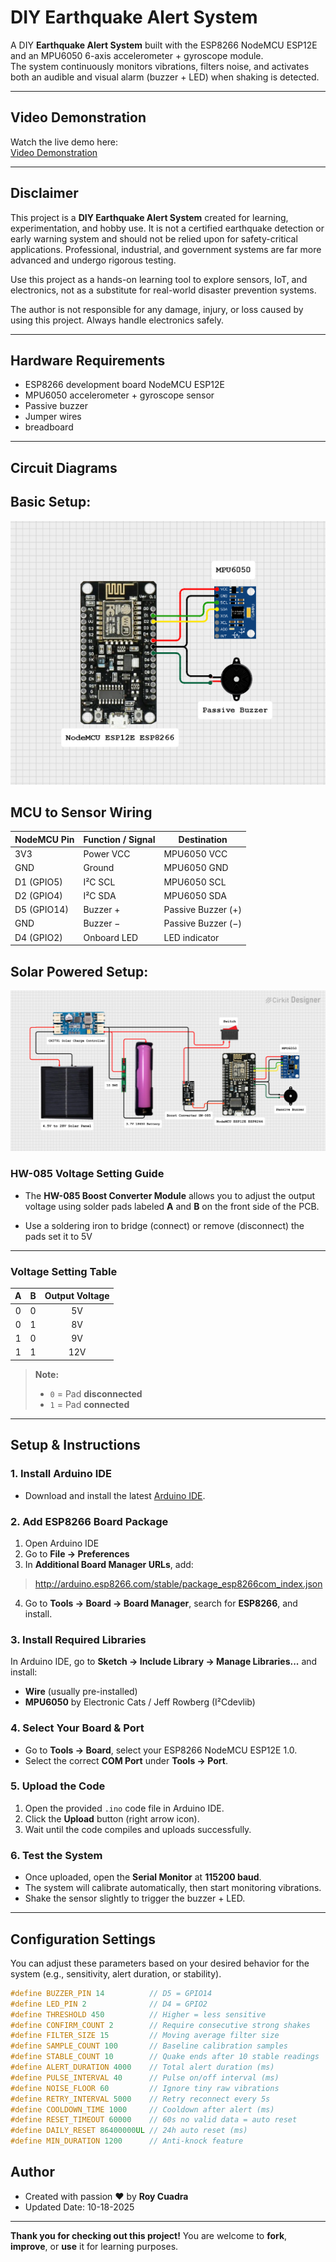 # DIY Earthquake Alert System

A DIY **Earthquake Alert System** built with the ESP8266 NodeMCU ESP12E and an MPU6050 6-axis accelerometer + gyroscope module.  
The system continuously monitors vibrations, filters noise, and activates both an audible and visual alarm (buzzer + LED) when shaking is detected.

---

## Video Demonstration

Watch the live demo here:  
[ Video Demonstration](https://vt.tiktok.com/ZSUXM96RY/)  

---

## Disclaimer 

This project is a **DIY Earthquake Alert System** created for learning, experimentation, and hobby use. It is not a certified earthquake detection or early warning system and should not be relied upon for safety-critical applications. Professional, industrial, and government systems are far more advanced and undergo rigorous testing.

Use this project as a hands-on learning tool to explore sensors, IoT, and electronics, not as a substitute for real-world disaster prevention systems.

The author is not responsible for any damage, injury, or loss caused by using this project. Always handle electronics safely.

---

## Hardware Requirements

- ESP8266 development board NodeMCU ESP12E  
- MPU6050 accelerometer + gyroscope sensor  
- Passive buzzer  
- Jumper wires
- breadboard 

---

## Circuit Diagrams

## Basic Setup:

![Circuit Diagram](./img/Schematic_simple.png)

## MCU to Sensor Wiring

| NodeMCU Pin | Function / Signal | Destination           |
|-------------|------------------|-----------------------|
| 3V3         | Power VCC        | MPU6050 VCC           |
| GND         | Ground           | MPU6050 GND           |
| D1 (GPIO5)  | I²C SCL          | MPU6050 SCL           |
| D2 (GPIO4)  | I²C SDA          | MPU6050 SDA           |
| D5 (GPIO14) | Buzzer +         | Passive Buzzer (+)    |
| GND         | Buzzer −         | Passive Buzzer (−)    |
| D4 (GPIO2)  | Onboard LED      | LED indicator         |

## Solar Powered Setup:

![Circuit Diagram](./img/solar.png)

### HW-085 Voltage Setting Guide

- The **HW-085 Boost Converter Module** allows you to adjust the output voltage using solder pads labeled **A** and **B** on the front side of the PCB.

- Use a soldering iron to bridge (connect) or remove (disconnect) the pads set it to 5V

---

### Voltage Setting Table

| A | B | Output Voltage |
|:-:|:-:|:--------------:|
| 0 | 0 |     5V         |
| 0 | 1 |     8V         |
| 1 | 0 |     9V         |
| 1 | 1 |    12V         |

> **Note:**  
> - `0` = Pad **disconnected**  
> - `1` = Pad **connected**

---

## Setup & Instructions

### 1. Install Arduino IDE
- Download and install the latest [Arduino IDE](https://www.arduino.cc/en/software).

### 2. Add ESP8266 Board Package
1. Open Arduino IDE  
2. Go to **File → Preferences**  
3. In **Additional Board Manager URLs**, add:
> http://arduino.esp8266.com/stable/package_esp8266com_index.json  
4. Go to **Tools → Board → Board Manager**, search for **ESP8266**, and install.

### 3. Install Required Libraries
In Arduino IDE, go to **Sketch → Include Library → Manage Libraries...** and install:
- **Wire** (usually pre-installed)  
- **MPU6050** by Electronic Cats / Jeff Rowberg (I²Cdevlib)  

### 4. Select Your Board & Port
- Go to **Tools → Board**, select your ESP8266 NodeMCU ESP12E 1.0.  
- Select the correct **COM Port** under **Tools → Port**.  

### 5. Upload the Code
1. Open the provided `.ino` code file in Arduino IDE.  
2. Click the **Upload** button (right arrow icon).  
3. Wait until the code compiles and uploads successfully.  

### 6. Test the System
- Once uploaded, open the **Serial Monitor** at **115200 baud**.  
- The system will calibrate automatically, then start monitoring vibrations.  
- Shake the sensor slightly to trigger the buzzer + LED.  

---
## Configuration Settings

You can adjust these parameters based on your desired behavior for the system (e.g., sensitivity, alert duration, or stability).

```cpp
#define BUZZER_PIN 14          // D5 = GPIO14
#define LED_PIN 2              // D4 = GPIO2
#define THRESHOLD 450          // Higher = less sensitive
#define CONFIRM_COUNT 2        // Require consecutive strong shakes
#define FILTER_SIZE 15         // Moving average filter size
#define SAMPLE_COUNT 100       // Baseline calibration samples
#define STABLE_COUNT 10        // Quake ends after 10 stable readings
#define ALERT_DURATION 4000    // Total alert duration (ms)
#define PULSE_INTERVAL 40      // Pulse on/off interval (ms)
#define NOISE_FLOOR 60         // Ignore tiny raw vibrations
#define RETRY_INTERVAL 5000    // Retry reconnect every 5s
#define COOLDOWN_TIME 1000     // Cooldown after alert (ms)
#define RESET_TIMEOUT 60000    // 60s no valid data = auto reset
#define DAILY_RESET 86400000UL // 24h auto reset (ms)
#define MIN_DURATION 1200      // Anti-knock feature
```

## Author

- Created with passion ❤ by **Roy Cuadra** 
- Updated Date: 10-18-2025

---

**Thank you for checking out this project!** 
You are welcome to **fork**, **improve**, or **use** it for learning purposes.
